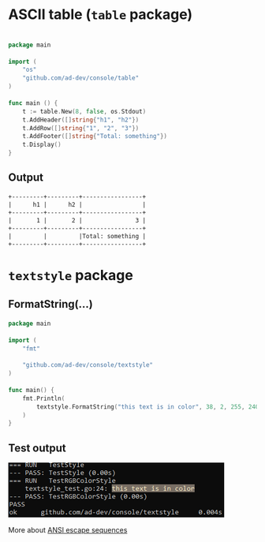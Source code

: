 # ASCII table (`table` package)

```go

package main

import (
    "os"
    "github.com/ad-dev/console/table"
)

func main () {
    t := table.New(8, false, os.Stdout)
    t.AddHeader([]string{"h1", "h2"})
    t.AddRow([]string{"1", "2", "3"})
    t.AddFooter([]string{"Total: something"})
    t.Display()
}
```
## Output

```
+---------+---------+-----------------+
|      h1 |      h2 |                 |
+---------+---------+-----------------+
|       1 |       2 |               3 |
+---------+---------+-----------------+
|         |         |Total: something |
+---------+---------+-----------------+
```

# `textstyle` package

## FormatString(...)

```go
package main

import (
	"fmt"

	"github.com/ad-dev/console/textstyle"
)

func main() {
	fmt.Println(
		textstyle.FormatString("this text is in color", 38, 2, 255, 240, 200, 48, 2, 120, 110, 100),
	)
}
```
## Test output

![textstyle](images/textstyle_formatstring.png)

More about [ANSI escape sequences](https://en.wikipedia.org/wiki/ANSI_escape_code)
